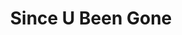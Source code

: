 ---
ee_id: '4266'
site: '1'
type: '2'
url: 2015-047-since-u-been-gone
title: Since U Been Gone
year: '2015'
display_year: '2015'
medium: iHome iP76 LED Color Changing Tower Stereo Speaker, Apple iPod Classic, MP3s
dims: 36 x 5 x 5 inches
pitch: OH yah, this was actually just playing the Shania Twain CD, the woman in me.
  ;-)
ps:
live_url:
related: "[4240] [2013-197-since-u-been-gone-music-for-stereos] 2013-197 Since U Been
  Gone / Music For Stereos"
youtube:
related_code:
imgs: since-u-been-gone-2015-047-install-database-gamec-MZ.jpg
subheading:
download:
add_credit:
commission:
layout: things-i-made
---